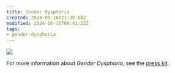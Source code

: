 ```yaml
---
title: Gender Dysphoria
created: 2024-09-16T21:29:08Z
modified: 2024-10-15T08:41:22Z
tags:
- gender-dysphoria
---
```


<div class="banner">

![](../press-kits/gender-dysphoria/screen-4.png)

</div>

For more information about _Gender Dysphoria_, see the [press kit](../press-kits/gender-dysphoria.md).
